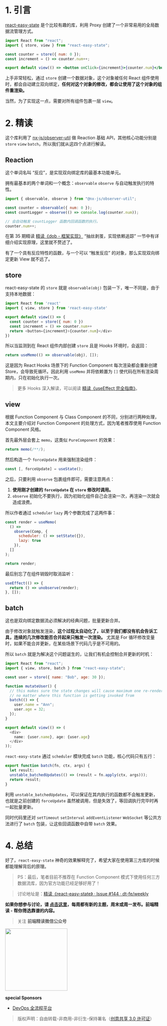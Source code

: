 # 1. 引言

[react-easy-state](https://github.com/solkimicreb/react-easy-state) 是个比较有趣的库，利用 Proxy 创建了一个非常易用的全局数据流管理方式。

```jsx
import React from "react";
import { store, view } from "react-easy-state";

const counter = store({ num: 0 });
const increment = () => counter.num++;

export default view(() => <button onClick={increment}>{counter.num}</button>);
```

上手非常轻松，通过 `store` 创建一个数据对象，这个对象被任何 React 组件使用时，都会自动建立双向绑定，**任何对这个对象的修改，都会让使用了这个对象的组件重渲染。**

当然，为了实现这一点，需要对所有组件包裹一层 `view`。

# 2. 精读

这个库利用了 [nx-js/observer-util](https://github.com/nx-js/observer-util) 做 Reaction 基础 API，其他核心功能分别是 `store` `view` `batch`，所以我们就从这四个点进行解读。

## Reaction

这个单词名叫 “反应”，是实现双向绑定库的最基本功能单元。

拥有最基本的两个单词和一个概念：`observable` `observe` 与自动触发执行的特性。

```js
import { observable, observe } from "@nx-js/observer-util";

const counter = observable({ num: 0 });
const countLogger = observe(() => console.log(counter.num));

// 会自动触发 countLogger 函数内回调函数的执行。
counter.num++;
```

在第 35 期精读 [精读《dob - 框架实现》](https://github.com/dt-fe/weekly/blob/master/35.%E7%B2%BE%E8%AF%BB%E3%80%8Adob%20-%20%E6%A1%86%E6%9E%B6%E5%AE%9E%E7%8E%B0%E3%80%8B.md#%E6%8A%BD%E4%B8%9D%E5%89%A5%E8%8C%A7%E5%AE%9E%E7%8E%B0%E4%BE%9D%E8%B5%96%E8%BF%BD%E8%B8%AA) “抽丝剥茧，实现依赖追踪” 一节中有详细介绍实现原理，这里就不赘述了。

有了一个具有反应特性的函数，与一个可以 “触发反应” 的对象，那么实现双向绑定更新 View 就不远了。

## store

react-easy-state 的 `store` 就是 `observable(obj)` 包装一下，唯一不同是，由于支持本地数据：

```js
import React from 'react'
import { view, store } from 'react-easy-state'

export default view(() => {
  const counter = store({ num: 0 })
  const increment = () => counter.num++
  return <button={increment}>{counter.num}</div>
})
```

所以当监测到在 React 组件内部创建 `store` 且是 Hooks 环境时，会返回：

```js
return useMemo(() => observable(obj), []);
```

这是因为 React Hooks 场景下的 Function Component 每次渲染都会重新创建 Store，会导致死循环。因此利用 `useMemo` 并将依赖置为 `[]` 使代码在所有渲染周期内，只在初始化执行一次。

> 更多 Hooks 深入解读，可以阅读 [精读《useEffect 完全指南》](https://github.com/dt-fe/weekly/blob/master/96.%E7%B2%BE%E8%AF%BB%E3%80%8AuseEffect%20%E5%AE%8C%E5%85%A8%E6%8C%87%E5%8D%97%E3%80%8B.md)。

## view

根据 Function Component 与 Class Component 的不同，分别进行两种处理，本文主要介绍对 Function Component 的处理方式，因为笔者推荐使用 Function Component 风格。

首先最外层会套上 `memo`，这类似 `PureComponent` 的效果：

```js
return memo(/**/);
```

然后构造一个 `forceUpdate` 用来强制渲染组件：

```js
const [, forceUpdate] = useState();
```

之后，只要利用 `observe` 包裹组件即可，需要注意两点：

1. **使用刚才创建的 `forceUpdate` 在 `store` 修改时调用。**
2. `observe` 初始化不要执行，因为初始化组件自己会渲染一次，再渲染一次就会造成浪费。

所以作者通过 `scheduler` `lazy` 两个参数完成了这两件事：

```js
const render = useMemo(
  () =>
    observe(Comp, {
      scheduler: () => setState({}),
      lazy: true
    }),
  []
);

return render;
```

最后别忘了在组件销毁时取消监听：

```js
useEffect(() => {
  return () => unobserve(render);
}, []);
```

## batch

这也是双向绑定数据流必须解决的经典问题，批量更新合并。

由于修改对象就触发渲染，**这个过程太自动化了，以至于我们都没有机会告诉工具，连续的几次修改能否合并起来只触发一次渲染。** 尤其是 For 循环修改变量时，如果不能合并更新，在某些场景下代码几乎是不可用的。

所以 `batch` 就是为解决这个问题诞生的，让我们有机会控制合并更新的时机：

```js
import React from "react";
import { view, store, batch } from "react-easy-state";

const user = store({ name: "Bob", age: 30 });

function mutateUser() {
  // this makes sure the state changes will cause maximum one re-render,
  // no matter where this function is getting invoked from
  batch(() => {
    user.name = "Ann";
    user.age = 32;
  });
}

export default view(() => (
  <div>
    name: {user.name}, age: {user.age}
  </div>
));
```

`react-easy-state` 通过 `scheduler` 模块完成 `batch` 功能，核心代码只有五行：

```js
export function batch(fn, ctx, args) {
  let result;
  unstable_batchedUpdates(() => (result = fn.apply(ctx, args)));
  return result;
}
```

利用 `unstable_batchedUpdates`，可以保证在其内执行的函数都不会触发更新，也就是之前创建的 `forceUpdate` 虽然被调用，但是失效了，等回调执行完毕时再一起批量更新。

同时代码里还对 `setTimeout` `setInterval` `addEventListener` `WebSocket` 等公共方法进行了 `batch` 包装，让这些回调函数中自带 `batch` 效果。

# 4. 总结

好了，`react-easy-state` 神奇的效果解释完了，希望大家在使用第三方库的时候都能理解背后的原理。

> PS：最后，笔者目前不推荐在 Function Component 模式下使用任何三方数据流库，因为官方功能已经足够好用了！

> 讨论地址是：[精读《react-easy-state》 · Issue #144 · dt-fe/weekly](https://github.com/dt-fe/weekly/issues/144)

**如果你想参与讨论，请 [点击这里](https://github.com/dt-fe/weekly)，每周都有新的主题，周末或周一发布。前端精读 - 帮你筛选靠谱的内容。**

> 关注 **前端精读微信公众号**

<img width=200 src="https://img.alicdn.com/tfs/TB165W0MCzqK1RjSZFLXXcn2XXa-258-258.jpg">

**special Sponsors**

- [DevOps 全流程平台](https://e.coding.net/?utm_source=weekly)

> 版权声明：自由转载-非商用-非衍生-保持署名（[创意共享 3.0 许可证](https://creativecommons.org/licenses/by-nc-nd/3.0/deed.zh)）
